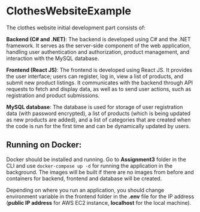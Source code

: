 # ClothesWebsiteExample

The clothes website initial development part consists of:

**Backend (C\# and .NET)**:
The backend is developed using C\# and the .NET framework. It serves as the server-side component of the web application, handling user authentication and authorization, product management, and interaction with the MySQL database.

**Frontend (React JS)**:
The frontend is developed using React JS. It provides the user interface; users can register, log in, view a list of products, and submit new product listings. It communicates with the backend through API requests to fetch and display data, as well as to send user actions, such as registration and product submissions.

**MySQL database**:
The database is used for storage of user registration data (with password encrypted), a list of products (which is being updated as new products are added), and a list of categories that are created when the code is run for the first time and can be dynamically updated by users.

## Running on Docker:
Docker should be installed and running. 
Go to **Assignment3** folder in the CLI and use `docker-compose up -d` for running the application in the background. The images will be built if there are no images from before and containers for backend, frontend and database will be created. 

Depending on where you run an application, you should change environment variable in the frontend folder in the **.env** file for the IP address (**public IP address** for AWS EC2 instance, **localhost** for the local machine).
